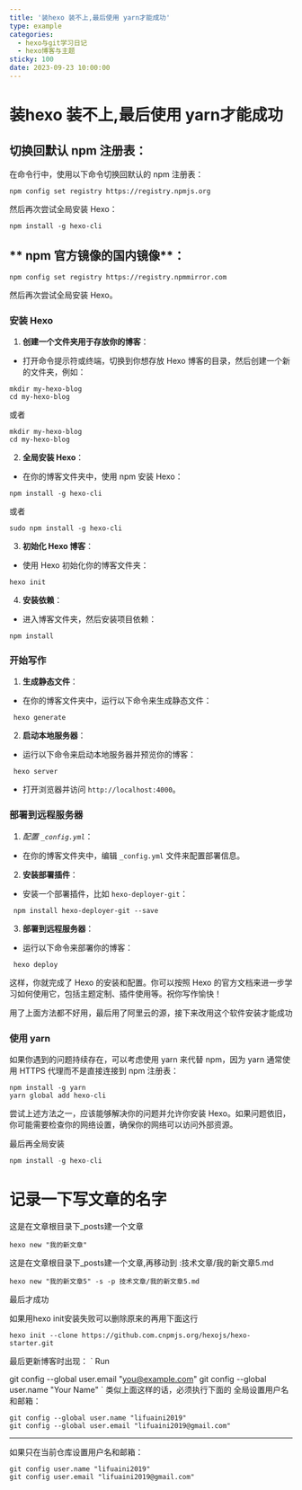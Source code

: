 ```yaml
---
title: '装hexo 装不上,最后使用 yarn才能成功'
type: example
categories:
  - hexo与git学习日记
  - hexo博客与主题
sticky: 100
date: 2023-09-23 10:00:00
---
```


# 装hexo 装不上,最后使用 yarn才能成功

## **切换回默认 npm 注册表**：

在命令行中，使用以下命令切换回默认的 npm 注册表：

```
npm config set registry https://registry.npmjs.org
```

然后再次尝试全局安装 Hexo：

```
npm install -g hexo-cli
```



## ** npm 官方镜像的国内镜像**：

```
npm config set registry https://registry.npmmirror.com
```



然后再次尝试全局安装 Hexo。


### 安装 Hexo

1. **创建一个文件夹用于存放你的博客**：
- 打开命令提示符或终端，切换到你想存放 Hexo 博客的目录，然后创建一个新的文件夹，例如：

```
mkdir my-hexo-blog
cd my-hexo-blog
```

或者

```
mkdir my-hexo-blog
cd my-hexo-blog
```

2. **全局安装 Hexo**：
- 在你的博客文件夹中，使用 npm 安装 Hexo：

```
npm install -g hexo-cli
```

或者

```
sudo npm install -g hexo-cli
```

3. **初始化 Hexo 博客**：
- 使用 Hexo 初始化你的博客文件夹：

```
hexo init
```

4. **安装依赖**：
- 进入博客文件夹，然后安装项目依赖：

```
npm install
```


### 开始写作

1. **生成静态文件**：
- 在你的博客文件夹中，运行以下命令来生成静态文件：

```
 hexo generate
```

2. **启动本地服务器**：
- 运行以下命令来启动本地服务器并预览你的博客：

```
 hexo server
```

- 打开浏览器并访问 `http://localhost:4000`。

### 部署到远程服务器

1. *配置 `_config.yml`*：
- 在你的博客文件夹中，编辑 `_config.yml` 文件来配置部署信息。
2. **安装部署插件**：
- 安装一个部署插件，比如 `hexo-deployer-git`：

```
 npm install hexo-deployer-git --save
```

3. **部署到远程服务器**：
- 运行以下命令来部署你的博客：

```
 hexo deploy
```


这样，你就完成了 Hexo 的安装和配置。你可以按照 Hexo 的官方文档来进一步学习如何使用它，包括主题定制、插件使用等。祝你写作愉快！

用了上面方法都不好用，最后用了阿里云的源，接下来改用这个软件安装才能成功

### 使用 yarn

如果你遇到的问题持续存在，可以考虑使用 yarn 来代替 npm，因为 yarn 通常使用 HTTPS 代理而不是直接连接到 npm 注册表：

```
npm install -g yarn
yarn global add hexo-cli
```

尝试上述方法之一，应该能够解决你的问题并允许你安装 Hexo。如果问题依旧，你可能需要检查你的网络设置，确保你的网络可以访问外部资源。

最后再全局安装

```jsx
npm install -g hexo-cli
```

# 记录一下写文章的名字
这是在文章根目录下_posts建一个文章
```
hexo new "我的新文章"
```

这是在文章根目录下_posts建一个文章,再移动到 :技术文章/我的新文章5.md
```
hexo new "我的新文章5" -s -p 技术文章/我的新文章5.md
```

最后才成功

如果用hexo init安装失败可以删除原来的再用下面这行
```
hexo init --clone https://github.com.cnpmjs.org/hexojs/hexo-starter.git
```

最后更新博客时出现：
`
Run

  git config --global user.email "you@example.com"
  git config --global user.name "Your Name"
`
类似上面这样的话，必须执行下面的
全局设置用户名和邮箱：
```
git config --global user.name "lifuaini2019"
git config --global user.email "lifuaini2019@gmail.com"
```
---
如果只在当前仓库设置用户名和邮箱：

```
git config user.name "lifuaini2019"
git config user.email "lifuaini2019@gmail.com"
```
